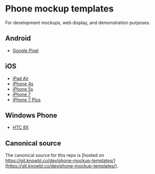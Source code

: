 # Phone mockup templates

For development mockups, web display, and demonstration purposes.

## Android

* [Google Pixel](android/google-pixel/)

## iOS

* [iPad Air](ios/ipad-air/)
* [iPhone 4s](ios/iphone-4s/)
* [iPhone 5s](ios/iphone-5s/)
* [iPhone 7](ios/iphone-7/)
* [iPhone 7 Plus](ios/iphone-7-plus/)

## Windows Phone

* [HTC 8X](windows-phone/htc-8x/)

## Canonical source

The canonical source for this repo is [hosted on https://git.knowbl.co/dev/phone-mockup-templates/](https://git.knowbl.co/dev/phone-mockup-templates/).
